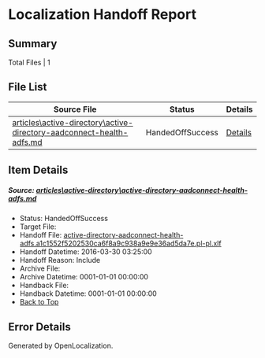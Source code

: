 # <a name='report-top'></a> Localization Handoff Report

## Summary
 Total Files | 1

## File List
 Source File | Status | Details 
 ----------- | ------ | ------- 
 [articles\active-directory\active-directory-aadconnect-health-adfs.md](https://github.com/OpenLocalizationOrg/hyperV/blob/b64035b939521fdcb27f0c09dcff292732ab660e/articles/active-directory/active-directory-aadconnect-health-adfs.md) | HandedOffSuccess | [Details](#885112e63577d80ab4b695da483dd58c8a3f68b711)

## Item Details
##### <a name='885112e63577d80ab4b695da483dd58c8a3f68b711'></a> Source: [articles\active-directory\active-directory-aadconnect-health-adfs.md](https://github.com/OpenLocalizationOrg/hyperV/blob/b64035b939521fdcb27f0c09dcff292732ab660e/articles/active-directory/active-directory-aadconnect-health-adfs.md)
* Status: HandedOffSuccess
* Target File: 
* Handoff File: [active-directory-aadconnect-health-adfs.a1c1552f5202530ca6f8a9c938a9e9e36ad5da7e.pl-pl.xlf](https://github.com/OpenLocalizationOrg/olhandoff/blob/82783c44efadeb173d0e3462c490250272c872c6/ol-handoff/OpenLocalizationOrg/hyperV.pl-pl/master/active-directory-aadconnect-health-adfs.a1c1552f5202530ca6f8a9c938a9e9e36ad5da7e.pl-pl.xlf)
* Handoff Datetime: 2016-03-30 03:25:00
* Handoff Reason: Include
* Archive File: 
* Archive Datetime: 0001-01-01 00:00:00
* Handback File: 
* Handback Datetime: 0001-01-01 00:00:00
* [Back to Top](#report-top)


## Error Details

Generated by OpenLocalization.
